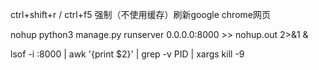 ctrl+shift+r / ctrl+f5 强制（不使用缓存）刷新google chrome网页

nohup python3 manage.py runserver 0.0.0.0:8000  >> nohup.out 2>&1 & 

lsof -i :8000 | awk '{print $2}' | grep -v PID | xargs kill -9